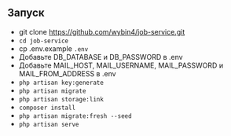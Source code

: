 ## Запуск
- git clone https://github.com/wybin4/job-service.git
- `cd job-service`
- cp .env.example `.env`
- Добавьте DB_DATABASE и DB_PASSWORD в .env
- Добавьте MAIL_HOST, MAIL_USERNAME, MAIL_PASSWORD и MAIL_FROM_ADDRESS в .env
- `php artisan key:generate`
- `php artisan migrate`
- `php artisan storage:link`
- `composer install`
- `php artisan migrate:fresh --seed`
- `php artisan serve`

